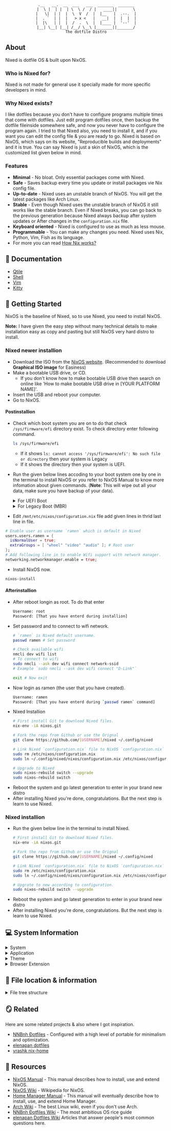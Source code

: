 <div align="center">

```
.__   __.  __  ___   ___  _______  _______
|  \ |  | |  | \  \ /  / |   ____||       \
|   \|  | |  |  \  V  /  |  |__   |  .--.  |
|  . `  | |  |   > x <   |   __|  |  |  |  |
|  |\   | |  |  /  .  \  |  |____ |  '--'  |
|__| \__| |__| /__/ \__\ |_______||_______/
The dotfile Distro
```
</div>

<!--TODO:Add screenshrot-->

## About

Nixed is dotfile OS & built upon NixOS.

### Who is Nixed for?

Nixed is not made for general use it specially made for more specific
developers in mind.

### Why Nixed exists?

I like dotfiles because you don't have to configure programs multiple times that
come with dotfiles. Just edit program dotfiles once, then backup the dotfile
fileinside somewhere safe, and now you never have to configure the program
again. I tried to that Nixed also, you need to install it, and if you want you
can edit the config file & you are ready to go. Nixed is based on NixOS, which
says on its website, "Reproducible builds and deployments" and it is true. You
can say Nixed is just a skin of NixOS, which is the customized list given below
in mind.

### Features
- **Minimal** - No bloat. Only essential packages come with Nixed.
- **Safe** - Saves backup every time you update or install packages vie Nix
  config file.
- **Up-to-date** - Nixed uses an unstable branch of NixOS. You will get the
  latest packages like Arch Linux.
- **Stable** - Even though Nixed uses the unstable branch of NixOS it still
  works like the stable branch. Even if Nixed breaks, you can go back to the
  previous generation because Nixed always backup after system updates or After
  changes in the `configuration.nix` file.
- **Keyboard oriented** - Nixed is configured to use as much as less mouse.
- **Programmable** - You can make any changes you need. Nixed uses Nix, Python,
  Vim, Fish as its language.
- For more you can read [How Nix works?](https://nixos.org/guides/how-nix-works.html)

## 📄 Documentation

- [Qtile](qtile)
- [Shell](shell)
- [Vim](vim)
- [Kitty](kitty)

## 🏁 Getting Started
NixOS is the baseline of Nixed, so to use Nixed, you need to install NixOS.

**Note:** I have given the easy step without many technical details to make
installation easy as copy and pasting but still NixOS very hard distro to
install.

### Nixed newer installion
- Download the ISO from the [NixOS website](https://nixos.org/download.html#download-nixos).
  (Recommended to download **Graphical ISO image** for Easiness)
- Make a bootable USB drive, or CD.
  - If you don't know how to make bootable USB drive then search on online like
    'How to make bootable USB drive in [YOUR PLATFORM NAME]'.
- Insert the USB and reboot your computer.
- Go to NixOS.

#### Postinstallion
- Check which boot system you are on to do that check `/sys/firmware/efi`
  directory exist. To check directory enter following command.
  ```bash
  ls /sys/firmware/efi
  ```
  - If it shows
  `ls: cannot access '/sys/firmware/efi': No such file or directory` then your
  system is Legacy
  - If it shows the directory then your system is UEFI.
- Run the given below lines accoding to your boot system one by one in the
  terminal to install NixOS or you refer to NixOS Manual to know more
  infomation about given commands. (**Note**: This will wipe out all your data,
  make sure you have backup of your data).

  <details>
  <summary>For UEFI Boot</summary>

    ```bash
    # Run as root user
    sudo su
    parted /dev/sda -- mklabel gpt
    parted /dev/sda -- mkpart primary 512MiB -8GiB
    parted /dev/sda -- mkpart primary linux-swap -8GiB 100%
    parted /dev/sda -- mkpart ESP fat32 1MiB 512MiB
    parted /dev/sda -- set 3 esp on
    mkfs.ext4 -L nixos /dev/sda1
    mkswap -L swap /dev/sda2
    mkfs.fat -F 32 -n boot /dev/sda3
    mount /dev/disk/by-label/nixos /mnt
    mkdir -p /mnt/boot
    mount /dev/disk/by-label/boot /mnt/boot
    swapon /dev/sda2
    nixos-generate-config --root /mnt
    ```
  </details>

  <details>
  <summary>For Legacy Boot (MBR)</summary>

    ```bash
    # Run as root user
    sudo su
    parted /dev/sda -- mklabel msdos
    parted /dev/sda -- mkpart primary 1MiB -8GiB
    parted /dev/sda -- mkpart primary linux-swap -8GiB 100%
    mkfs.ext4 -L nixos /dev/sda1
    mkswap -L swap /dev/sda2
    mount /dev/disk/by-label/nixos /mnt
    swapon /dev/sda2
    nixos-generate-config --root /mnt
    ```
  </details>

- Edit `/mnt/etc/nixos/configuration.nix` file add given lines in thrid last
  line in file.
```nix
# Enable user as username `ramen` which is default in Nixed
users.users.ramen = {
  isNormalUser = true;
  extraGroups = [ "wheel" "video" "audio" ]; # Root user
};
# Add following line in to enable Wifi support with network manager.
networking.networkmanager.enable = true;
```
- Install NixOS now.
```bash
nixos-install
```

#### Afterinstallion
- After reboot longin as root. To do that enter
  ```bash
  Username: root
  Password: [That you have enterd during installion]
  ```
- Set password and to connect to wifi network.
  ```bash
  # `ramen` is Nixed default username.
  passwd ramen # Set password

  # Check available wifi
  nmcli dev wifi list
  # To connect to wifi
  sudo nmcli --ask dev wifi connect network-ssid
  # Example `sudo nmcli --ask dev wifi connect "D-Link"`

  exit # Now exit
  ```
- Now login as ramen (the user that you have created).
  ```bash
  Username: ramen
  Password: [That you have enterd during `passwd ramen` command]
  ```
- Nixed Installion
  ```bash
  # First install Git to download Nixed files.
  nix-env -iA nixos.git

  # Fork the repo from Github or use the Orignal
  git clone https://github.com/[USERNAME]/nixed ~/.config/nixed

  # Link Nixed `configuration.nix` file to NixOS `configuration.nix` file.
  sudo rm /etc/nixos/configuration.nix
  sudo ln ~/.config/nixed/nixos/configuration.nix /etc/nixos/configuration.nix

  # Upgrade to Nixed
  sudo nixos-rebuild switch --upgrade
  sudo nixos-rebuild switch
  ```
- Reboot the system and go latest generation to enter in your brand new distro
- After installing Nixed you're done, congratulations. But the next step is
  learn to use Nixed.

### Nixed installion

- Run the given below line in the terminal to install Nixed.
  ```bash
  # First install Git to download Nixed files.
  nix-env -iA nixos.git

  # Fork the repo from Github or use the Orignal
  git clone https://github.com/[USERNAME]/nixed ~/.config/nixed

  # Link Nixed `configuration.nix` file to NixOS `configuration.nix` file.
  sudo rm /etc/nixos/configuration.nix
  sudo ln ~/.config/nixed/nixos/configuration.nix /etc/nixos/configuration.nix

  # Upgrate to new according to configuration.
  sudo nixos-rebuild switch --upgrade
  ```
- Reboot the system and go latest generation to enter in your brand new distro
- After installing Nixed you're done, congratulations. But the next step is
  learn to use Nixed.

<!--
### Advance
Some special twicks for Nixed.
```bash
# Shell scripts for Nixed
# Note: Scripts will install on `~/.local/bin/` so it expeted you to use `~/.local/bin/` for scripts.
git clone https://gist.github.com/AnzenKodo/71e813bc8444c53f43236a57fc80a23c ~/.local/bin

# SSH Setup
ssh-keygen -t ed25519 -C "Gangnam"
eval "$(ssh-agent -s)"
ssh-add ~/.ssh/id_ed25519
cat $HOME/.ssh/id_ed25519.pub
xdg-open https://github.com/settings/keys
```
-->

## 💻 System Information

<details>
<summary>System</summary>

- OS - [NixOS](nixos)
- Window Manger - [Qtile](qtile)
- Display Manager - [startx](https://github.com/AnzenKodo/nixed/blob/85bf498ca93001c94a2bbe0089406871e553a737/nixos/configuration.nix#L73)
- Audio Server - [PulseAudio](https://github.com/AnzenKodo/nixed/blob/85bf498ca93001c94a2bbe0089406871e553a737/nixos/configuration.nix#L97)
- Compositor - [picom](https://github.com/AnzenKodo/nixed/blob/7f61bb95c4ae67390f2706fbd4b91c364aae64c9/nixos/home.nix#L53-L60)
</details>

<details>
<summary>Application</summary>

- GUI
  - Browser - [Brave](###browser-extension)
  - Terminal - [kitty](kitty)
  - Text Editor - [Neovim](nvim)
   - Menu - [dmenu](https://github.com/AnzenKodo/nixed/blob/7f61bb95c4ae67390f2706fbd4b91c364aae64c9/qtile/variables/commands.py#L20)
   - Clipboard - [clipmenu](https://github.com/AnzenKodo/nixed/blob/7f61bb95c4ae67390f2706fbd4b91c364aae64c9/qtile/variables/commands.py#L21)
- CLI
  - Shell - [fish](fish)
  - VCS - [git](git.init)
  - Compositor - [picom](https://github.com/AnzenKodo/nixed/blob/85bf498ca93001c94a2bbe0089406871e553a737/nixos/home.nix#L49-L56)
  - Nigt Mode - [redshift](https://github.com/AnzenKodo/nixed/blob/85bf498ca93001c94a2bbe0089406871e553a737/nixos/home.nix#L59-L64)
  - cd - [zoxide](https://github.com/AnzenKodo/nixed/blob/7f61bb95c4ae67390f2706fbd4b91c364aae64c9/shell/profile.fish#L24-L26)
  - Download - [curl](https://github.com/AnzenKodo/nixed/blob/85bf498ca93001c94a2bbe0089406871e553a737/nixos/home.nix#L83)
</details>

<details>
<summary>Theme</summary>

- Font - [Punk Mono](https://github.com/AnzenKodo/punk-mono)
- Cursor - [Capitaine Cursors](https://github.com/AnzenKodo/nixed/blob/85bf498ca93001c94a2bbe0089406871e553a737/nixos/home.nix#L108-L111)
- Icon - [Papirus-Dark](https://github.com/AnzenKodo/nixed/blob/85bf498ca93001c94a2bbe0089406871e553a737/nixos/home.nix#L121-L124)
</details>

<details>
<summary>Browser Extension</summary>

Note: Browser extension you have to install on your own. Extension doesn't come
preinstall. (If you know any method to make extension preinstall please start a
[Issue](https://github.com/AnzenKodo/nixed/issues/new?assignees=&labels=&template=feature_request.md&title=))
- Vim Mode - [Vimium](https://github.com/philc/vimium)
- Display size of each file, Download link and Copy file contents directly
  to the clipboard - [Enhanced GitHub](https://github.com/softvar/enhanced-github)
</details>

## 📁 File location & information

<details>
<summary>File tree structure</summary>

```bash
~/.config/nixed
    ├── nixos
    │   ├── configuration.nix       # Main NixOS configuration
    │   └── home.nix                # Home Manger configuration
    ├── qtile
    │   ├── autostart.sh            # Stat application when Qtile starts
    │   ├── config.py               # Start this file with `qtile -c "~/.config/nixed/qtile/config.py"
    │   ├── modules
    │   │   ├── advance.py
    │   │   ├── floating_layout.py  # Sets window float
    │   │   ├── hooks.py
    │   │   ├── layout.py
    │   │   ├── screen.py
    │   │   └── shortcuts.py        # Keyboard shortcuts
    │   └── variables
    │       ├── commands.py         # Commands to variable
    │       └── style.py            # Stylesheet
    ├── shell
    │   ├── alias                   # Set alias
    │   ├── export.fish             # Set environment variables
    │   ├── profile.fish            # Source to `~/.config/fish/conf.d`
    │   └── prompt.fish             # Fish prompt
    └── vim
    │   ├── init.vim                # Source to `~/.config/nvim/init.vim`
    │   ├── plugins.vim             # Plugins & there's keyboard shortcuts
    │   ├── shortcuts.vim           # Keyboard shrotcuts
    │   └── en.utf-8.add            # Spellcheck whitelist
    ├── git.init                    # Git configuration hard link to `~/.config/git/config`
    └── npmrc                       # Npm configuration hard link to `~/.config/npm/npmrc`
```
</details>

## 🪞 Related
Here are some related projects & also where I got inspiration.
- [NNBnh Đotfiles](https://github.com/NNBnh/dots) - Configured with a high
  level of portable for minimalism and optimization.
- [elenapan dotfiles](https://github.com/elenapan/dotfiles)
- [yrashk nix-home](https://github.com/yrashk/nix-home)

## 🔖 Resources
- [NixOS Manual](https://nixos.org/manual/nixos/stable) - This manual describes
  how to install, use and extend NixOS.
- [NixOS Wiki](https://nixos.wiki) - Wikipedia for NixOS.
- [Home Manager Manual](https://rycee.gitlab.io/home-manager/options.html) -
  This manual will eventually describe how to install, use, and extend Home
  Manager.
- [Arch Wiki](https://wiki.archlinux.org/) - The best Linux wiki, even if you
  don't use Arch.
- [NNBnh Đotfiles Wiki](https://github.com/NNBnh/dots/wiki) - The most
  ambitious OS rice guide
- [elenapan Dotfiles Wiki](https://github.com/elenapan/dotfiles/wiki)
  Articles that answer people's most common questions here.
